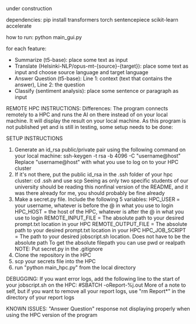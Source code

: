 under construction

dependencies: 
pip install transformers torch sentencepiece scikit-learn accelerate

how to run:
python main_gui.py

for each feature:
- Summarize (t5-base): place some text as input
- Translate (Helsinki-NLP/opus-mt-{source}-{target}): place some text as input and choose source language and target language
- Answer Question (t5-base): Line 1: context (text that contains the answer), Line 2: the question
- Classify (sentiment analysis): place some sentence or paragraph as input

REMOTE HPC INSTRUCTIONS:
Differences: The program connects remotely to a HPC and runs the AI on there instead of on your local machine. 
It will display the result on your local machine.
As this program is not published yet and is still in testing, some setup needs to be done:

SETUP INSTRUCTIONS
1. Generate an id_rsa public/private pair using the following command on your local machine:
ssh-keygen -t rsa -b 4096 -C "username@host"
Replace "username@host" with what you use to log on to your HPC cluster
2. If it's not there, put the public id_rsa in the .ssh folder of your hpc cluster: cd .ssh and use scp
Seeing as only two specific students of our university should be reading this nonfinal version of the README, and it was there already for me, you should probably be fine already
3. Make a secret.py file.
Include the following 5 variables:
HPC_USER = your username, whatever is before the @ in what you use to login
HPC_HOST = the host of the HPC, whatever is after the @ in what you use to login
REMOTE_INPUT_FILE = The absolute path to your desired prompt.txt location in your HPC
REMOTE_OUTPUT_FILE = The absolute path to your desired prompt.txt location in your HPC
HPC_JOB_SCRIPT = The path to your desired jobscript.sh location. Does not have to be the absolute path
To get the absolute filepath you can use pwd or realpath
NOTE: Put secret.py in the .gitignore
4. Clone the repository in the HPC
5. scp your secrets file into the HPC
6. run "python main_hpc.py" from the local directory

DEBUGGING:
If you want error logs, add the following line to the start of your jobscript.sh on the HPC:
#SBATCH -oReport-%j.out
More of a note to self, but if you want to remove all your report logs, use "rm Report*" in the directory of your report logs

KNOWN ISSUES:
"Answer Question" response not displaying properly when using the HPC version of the program
